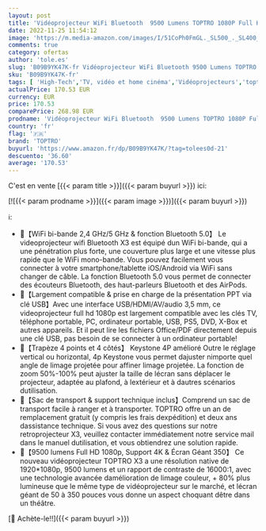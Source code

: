 ```yaml
---
layout: post
title: 'Vidéoprojecteur WiFi Bluetooth  9500 Lumens TOPTRO 1080P Full HD Projecteur Supporté 4K  5G WiFi  Correction 4P/4D Zoom Rétroprojecteur 350   Home Cinéma pour iOS/Android/PS5/HDMI/AV/USB/TV Stick'
date: 2022-11-25 11:54:12
image: 'https://m.media-amazon.com/images/I/51CoPh0FmGL._SL500_._SL400_.jpg'
comments: true
category: ofertas
author: 'tole.es'
slug: 'B09B9YK47K-fr Vidéoprojecteur WiFi Bluetooth 9500 Lumens TOPTRO 1080P...'
sku: 'B09B9YK47K-fr'
tags: [ 'High-Tech','TV, vidéo et home cinéma','Vidéoprojecteurs','toptro','🇫🇷', ]
actualPrice: 170.53 EUR
currency: EUR
price: 170.53
comparePrice: 268.98 EUR
prodname: 'Vidéoprojecteur WiFi Bluetooth  9500 Lumens TOPTRO 1080P Full HD Projecteur Supporté 4K  5G WiFi  Correction 4P/4D Zoom Rétroprojecteur 350   Home Cinéma pour iOS/Android/PS5/HDMI/AV/USB/TV Stick'
country: 'fr'
flag: '🇫🇷'
brand: 'TOPTRO'
buyurl: 'https://www.amazon.fr/dp/B09B9YK47K/?tag=tolees0d-21'
descuento: '36.60'
average: '170.53'
---
```


C'est en vente [{{< param title >}}]({{< param buyurl >}}) ici:

[![{{< param prodname >}}]({{< param image >}})]({{< param buyurl >}})

ℹ️:

- 🎄【WiFi bi-bande 2,4 GHz/5 GHz & fonction Bluetooth 5.0】 Le videoprojecteur wifi Bluetooth X3 est équipé dun WiFi bi-bande, qui a une pénétration plus forte, une couverture plus large et une vitesse plus rapide que le WiFi mono-bande. Vous pouvez facilement vous connecter à votre smartphone/tablette iOS/Android via WiFi sans changer de câble. La fonction Bluetooth 5.0 vous permet de connecter des écouteurs Bluetooth, des haut-parleurs Bluetooth et des AirPods.
- 🎄【Largement compatible & prise en charge de la présentation PPT via clé USB】Avec une interface USB/HDMI/AV/audio 3,5 mm, ce videoprojecteur full hd 1080p est largement compatible avec les clés TV, téléphone portable, PC, ordinateur portable, USB, PS5, DVD, X-Box et autres appareils. Et il peut lire les fichiers Office/PDF directement depuis une clé USB, pas besoin de se connecter à un ordinateur portable!
- 🎄【Trapèze 4 points et 4 côtés】 Keystone 4P amélioré Outre le réglage vertical ou horizontal, 4p Keystone vous permet dajuster nimporte quel angle de limage projetée pour affiner limage projetée. La fonction de zoom 50%-100% peut ajuster la taille de lécran sans déplacer le projecteur, adaptée au plafond, à lextérieur et à dautres scénarios dutilisation.
- 🎄【Sac de transport & support technique inclus】Comprend un sac de transport facile à ranger et à transporter. TOPTRO offre un an de remplacement gratuit (y compris les frais dexpédition) et deux ans dassistance technique. Si vous avez des questions sur notre retroprojecteur X3, veuillez contacter immédiatement notre service mail dans le manuel dutilisation, et vous obtiendrez une solution rapide.
- 🎄【9500 lumens Full HD 1080p, Support 4K & Écran Géant 350】 Ce nouveau vidéoprojecteur TOPTRO X3 a une résolution native de 1920*1080p, 9500 lumens et un rapport de contraste de 16000:1, avec une technologie avancée damélioration de limage couleur, + 80% plus lumineuse que le même type de vidéoprojecteur sur le marché, et lécran géant de 50 à 350 pouces vous donne un aspect choquant dêtre dans un théâtre.

[🛒 Achète-le!!]({{< param buyurl >}})
